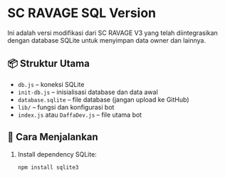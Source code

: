 # SC RAVAGE SQL Version

Ini adalah versi modifikasi dari SC RAVAGE V3 yang telah diintegrasikan dengan database SQLite untuk menyimpan data owner dan lainnya.

## 📦 Struktur Utama

- `db.js` – koneksi SQLite
- `init-db.js` – inisialisasi database dan data awal
- `database.sqlite` – file database (jangan upload ke GitHub)
- `lib/` – fungsi dan konfigurasi bot
- `index.js` atau `DaffaDev.js` – file utama bot

## 🚀 Cara Menjalankan

1. Install dependency SQLite:
   ```bash
   npm install sqlite3

